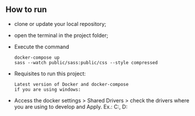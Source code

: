 ## How to run


- clone or update your local repository;
    
- open the terminal in the project folder;
    
- Execute the command

    ```
    docker-compose up
    sass --watch public/sass:public/css --style compressed
    ```
- Requisites to run this project:
    ```
    Latest version of Docker and docker-compose
    if you are using windows:
    ```
- Access the docker settings > Shared Drivers > check the drivers where you are using to develop and Apply. Ex.: C:, D:

